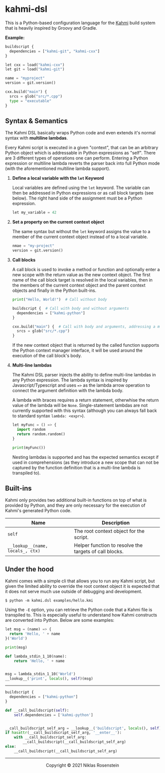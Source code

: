 # kahmi-dsl

This is a Python-based configuration language for the [Kahmi](https://github.com/kahmi-build)
build system that is heavily inspired by Groovy and Gradle.

__Example:__

```python
buildscript {
  dependencies = ["kahmi-git", "kahmi-cxx"]
}

let cxx = load("kahmi-cxx")
let git = load("kahmi-git")

name = "myproject"
version = git.version()

cxx.build("main") {
  srcs = glob("src/*.cpp")
  type = "executable"
}
```

## Syntax & Semantics

The Kahmi DSL basically wraps Python code and even extends it's normal syntax with **multiline
lambdas**.

Every Kahmi script is executed in a given "context", that can be an arbitrary Python object which
is addressable in Python expressions as "self". There are 3 different types of operations one can
perform. Entering a Python expression or multiline lambda reverts the parser back into full Python
mode (with the aforementioned multiline lambda support).

1. **Define a local variable with the `let` Keyword**

    Local variables are defined using the `let` keyword. The variable can then be addressed in
    Python expressions or as call block targets (see below). The right hand side of the assignment
    must be a Python expression.

    ```python
    let my_variable = 42
    ```

2. **Set a property on the current context object**

    The same syntax but without the `let` keyword assigns the value to a member of the current
    context object instead of to a local variable.

    ```python
    nmae = "my-project"
    version = git.version()
    ```

3. **Call blocks**

    A call block is used to invoke a method or function and optionally enter a new scope with the
    return value as the new context object. The first name of the call block target is resolved in
    the local variables, then in the members of the current context object and the parent context
    objects and finally in the Python built-ins.

    ```python
    print("Hello, World!")  # Call without body

    buildscript {  # Call with body and without arguments
      dependencies = ["kahmi-python"]
    }

    cxx.build("main") {  # Call with body and arguments, addressing a member of the `cxx` target.
      srcs = glob("src/*.cpp")
    }
    ```

    If the new context object that is returned by the called function supports the Python
    context manager interface, it will be used around the execution of the call block's body.

4. **Multi-line lambdas**

    The Kahmi DSL parser injects the ability to define multi-line lambdas in any Python
    expression. The lambda syntax is inspired by Javascript/Typescript and uses `=>` as
    the lambda arrow operation to connect the argument definition with the lambda body.

    A lambda with braces requires a return statement, otherwhise the return value of the
    lambda will be `None`. Single-statement lambdas are not currently supported with this
    syntax (although you can always fall back to standard syntax `lambda: <expr>`).

    ```python
    let myFunc = () => {
      import random
      return random.random()
    }

    print(myFunc())
    ```

    Nesting lambdas is supported and has the expected semantics except if used in comprehensions
    (as they introduce a new scope that can not be captured by the function definition that is
    a multi-line lambda is transpiled to).

## Built-ins

Kahmi only provides two additional built-in functions on top of what is provided by Python, and
they are only necessary for the execution of Kahmi's generated Python code.

| Name | Description |
| ---- | ----------- |
| `self` | The root context object for the script. |
| `__lookup__(name, locals_, ctx)` | Helper function to resolve the targets of call blocks. |

## Under the hood

Kahmi comes with a simple cli that allows you to run any Kahmi script, but given the limited
ability to override the root context object it is expected that it does not serve much use outside
of debugging and development.

    $ python -m kahmi.dsl examples/hello.kmi

Using the `-E` option, you can retrieve the Python code that a Kahmi file is transpiled to. This
is especially useful to understand how Kahmi constructs are converted into Python. Below are some
examples:

```python
let msg = (name) => {
  return 'Hello, ' + name
}('World')

print(msg)
```

```python
def lambda_stdin_1_10(name):
    return 'Hello, ' + name


msg = lambda_stdin_1_10('World')
__lookup__('print', locals(), self)(msg)
```

---

```python
buildscript {
  dependencies = ["kahmi-python"]
}
```

```python
def __call_buildscript(self):
    self.dependencies = ['kahmi-python']


__call_buildscript_self_arg = __lookup__('buildscript', locals(), self)()
if hasattr(__call_buildscript_self_arg, '__enter__'):
    with __call_buildscript_self_arg:
        __call_buildscript(__call_buildscript_self_arg)
else:
    __call_buildscript(__call_buildscript_self_arg)
```

---

<p align="center">Copyright &copy; 2021 Niklas Rosenstein</p>

